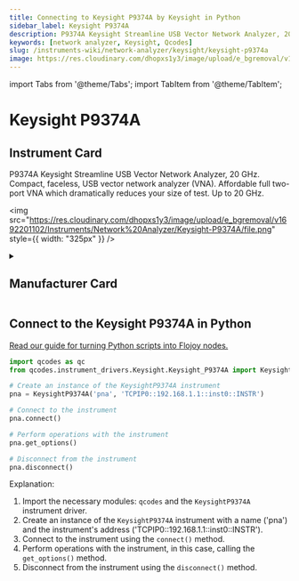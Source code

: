 ```yaml
---
title: Connecting to Keysight P9374A by Keysight in Python
sidebar_label: Keysight P9374A
description: P9374A Keysight Streamline USB Vector Network Analyzer, 20 GHz. Compact, faceless, USB vector network analyzer (VNA). Affordable full two-port VNA which dramatically reduces your size of test. Up to 20 GHz.
keywords: [network analyzer, Keysight, Qcodes]
slug: /instruments-wiki/network-analyzer/keysight/keysight-p9374a
image: https://res.cloudinary.com/dhopxs1y3/image/upload/e_bgremoval/v1692201102/Instruments/Network%20Analyzer/Keysight-P9374A/file.png
---
```


import Tabs from '@theme/Tabs';
import TabItem from '@theme/TabItem';

# Keysight P9374A

## Instrument Card

<div className="flex">

<div>

P9374A Keysight Streamline USB Vector Network Analyzer, 20 GHz. Compact, faceless, USB vector network analyzer (VNA). Affordable full two-port VNA which dramatically reduces your size of test. Up to 20 GHz.

</div>

<img src="https://res.cloudinary.com/dhopxs1y3/image/upload/e_bgremoval/v1692201102/Instruments/Network%20Analyzer/Keysight-P9374A/file.png" style={{ width: "325px" }} />

</div>

<details>
<summary><h2>Manufacturer Card</h2></summary>

<img src="https://res.cloudinary.com/dhopxs1y3/image/upload/e_bgremoval/v1692125973/Instruments/Vendor%20Logos/Keysight.png" style={{ width: "100%", height: "150px",objectFit: "cover" }} />

Keysight Technologies, or Keysight, is an American company that manufactures electronics test and measurement equipment and software. <a href="https://www.keysight.com/us/en/home.html">Website</a>.

<ul>
  <li>Headquarters: USA</li>
  <li>Yearly Revenue (millions, USD): 5420.0</li>
</ul>
</details>

## Connect to the Keysight P9374A in Python

[Read our guide for turning Python scripts into Flojoy nodes.](https://docs.flojoy.ai/custom-nodes/creating-custom-node/)


<Tabs>
<TabItem value="Qcodes" label="Qcodes">

```python
import qcodes as qc
from qcodes.instrument_drivers.Keysight.Keysight_P9374A import KeysightP9374A

# Create an instance of the KeysightP9374A instrument
pna = KeysightP9374A('pna', 'TCPIP0::192.168.1.1::inst0::INSTR')

# Connect to the instrument
pna.connect()

# Perform operations with the instrument
pna.get_options()

# Disconnect from the instrument
pna.disconnect()
```

Explanation:
1. Import the necessary modules: `qcodes` and the `KeysightP9374A` instrument driver.
2. Create an instance of the `KeysightP9374A` instrument with a name ('pna') and the instrument's address ('TCPIP0::192.168.1.1::inst0::INSTR').
3. Connect to the instrument using the `connect()` method.
4. Perform operations with the instrument, in this case, calling the `get_options()` method.
5. Disconnect from the instrument using the `disconnect()` method.

</TabItem>
</Tabs>